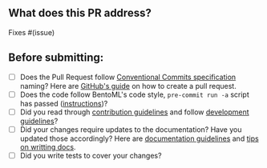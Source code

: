 ## What does this PR address?

<!--
Thanks for sending a pull request!

Congrats for making it this far! Here's a 🍱 for you. There are still a few steps ahead.

Please make sure to read the contribution guidelines, then fill out the blanks below before requesting a code review.

Name your Pull Request with one of the following prefixes, e.g. "feat: add support for PyTorch", to indicate the type of changes proposed. This is based on the [Conventional Commits specification](https://www.conventionalcommits.org/en/v1.0.0/#summary).
  - feat: (new feature for the user, not a new feature for build script)
  - fix: (bug fix for the user, not a fix to a build script)
  - docs: (changes to the documentation)
  - style: (formatting, missing semicolons, etc; no production code change)
  - refactor: (refactoring production code, eg. renaming a variable)
  - perf: (code changes that improve performance)
  - test: (adding missing tests, refactoring tests; no production code change)
  - chore: (updating grunt tasks etc; no production code change)
  - build: (changes that affect the build system or external dependencies)
  - ci: (changes to configuration files and scripts)
  - revert: (reverts a previous commit)

Describe your changes in detail. Attach screenshots here if appropriate.

Once you're done with this, someone from BentoML team or community member will help review your PR (see "Who can help review?" section for potential reviewers.). If no one has reviewed your PR after a week have passed, don't hesitate to post a new comment and ping @-the same person. Notifications sometimes get lost 🥲.
-->

<!-- Remove if not applicable -->

Fixes #(issue)

## Before submitting:

<!--- Go over all the following points, and put an `x` in all the boxes that apply. -->
<!--- If you're unsure about any of these, don't hesitate to ask. We're here to help! -->
<!--- If you plan to update documentation or tests in follow-up, please note -->

- [ ] Does the Pull Request follow [Conventional Commits specification](https://www.conventionalcommits.org/en/v1.0.0/#summary) naming? Here are [GitHub's
      guide](https://docs.github.com/en/pull-requests/collaborating-with-pull-requests/proposing-changes-to-your-work-with-pull-requests/creating-a-pull-request) on how to create a pull request.
- [ ] Does the code follow BentoML's code style, `pre-commit run -a` script has passed ([instructions](https://github.com/bentoml/BentoML/blob/main/DEVELOPMENT.md#style-check-auto-formatting-type-checking))?
- [ ] Did you read through [contribution guidelines](https://github.com/bentoml/BentoML/blob/main/CONTRIBUTING.md#ways-to-contribute) and follow [development guidelines](https://github.com/bentoml/BentoML/blob/main/DEVELOPMENT.md#start-developing)?
- [ ] Did your changes require updates to the documentation? Have you updated
      those accordingly? Here are [documentation guidelines](https://github.com/bentoml/BentoML/tree/main/docs) and [tips on writting docs](https://github.com/bentoml/BentoML/tree/main/docs#writing-documentation).
- [ ] Did you write tests to cover your changes?
